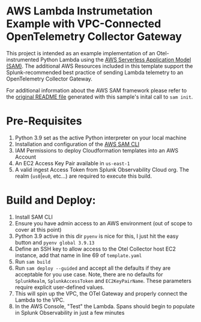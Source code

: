 # AWS Lambda Instrumetation Example with VPC-Connected OpenTelemetry Collector Gateway
This project is intended as an example implementation of an Otel-instrumented Python Lambda using the [AWS Serverless Application Model (SAM)](https://aws.amazon.com/serverless/sam/).
The additional AWS Resources included in this template support the Splunk-recommended best practice of sending Lambda telemetry to an OpenTelemetry Collector Gateway.

For additional information about the AWS SAM framework please refer to the [original README file](./ORIGINAL_README.md) generated with this sample's inital call to `sam init`. 

# Pre-Requisites
1. Python 3.9 set as the active Python interpreter on your local machine
1. Installation and configuration of the [AWS SAM CLI](https://docs.aws.amazon.com/serverless-application-model/latest/developerguide/serverless-sam-cli-install.html)
1. IAM Permissions to deploy Cloudformation templates into an AWS Account
1. An EC2 Access Key Pair available in `us-east-1`
1. A valid ingest Access Token from Splunk Observability Cloud org.  The realm (`us0`|`eu0`, etc...) are required to execute this build. 

# Build and Deploy:
1. Install SAM CLI
1. Ensure you have admin access to an AWS environment (out of scope to cover at this point)
1. Python 3.9 active in this dir `pyenv` is nice for this, I just hit the easy button and `pyenv global 3.9.13`
1. Define an SSH key to allow access to the Otel Collector host EC2 instance, add that name in line 69 of `template.yaml`
1. Run `sam build`
1. Run `sam deploy --guided` and accept all the defaults if they are acceptable for you use case. Note, there are no defaults for `SplunkRealm`, `SplunkAccessToken` and `EC2KeyPairName`.  These parameters require explicit user-defined values.
1. This will spin up the VPC, the OTel Gateway and properly connect the Lambda to the VPC.
1. In the AWS Console, "Test" the Lambda.  Spans should begin to populate in Splunk Observability in just a few minutes




